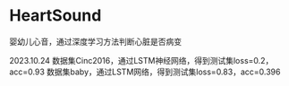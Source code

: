 # HeartSound
婴幼儿心音，通过深度学习方法判断心脏是否病变

2023.10.24
数据集Cinc2016，通过LSTM神经网络，得到测试集loss=0.2，acc=0.93
数据集baby，通过LSTM网络，得到测试集loss=0.83，acc=0.396

